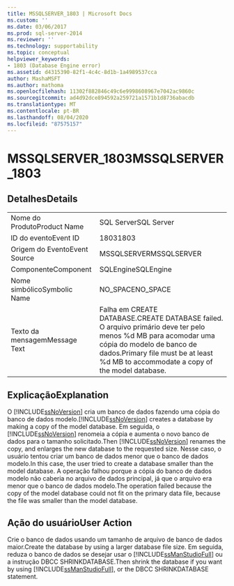 ```yaml
---
title: MSSQLSERVER_1803 | Microsoft Docs
ms.custom: ''
ms.date: 03/06/2017
ms.prod: sql-server-2014
ms.reviewer: ''
ms.technology: supportability
ms.topic: conceptual
helpviewer_keywords:
- 1803 (Database Engine error)
ms.assetid: d4315390-82f1-4c4c-8d1b-1a4989537cca
author: MashaMSFT
ms.author: mathoma
ms.openlocfilehash: 11302f882846c49c6e9998608967e7042ac9860c
ms.sourcegitcommit: ad4d92dce894592a259721a1571b1d8736abacdb
ms.translationtype: MT
ms.contentlocale: pt-BR
ms.lasthandoff: 08/04/2020
ms.locfileid: "87575157"
---
```

# <a name="mssqlserver_1803"></a><span data-ttu-id="7348c-102">MSSQLSERVER_1803</span><span class="sxs-lookup"><span data-stu-id="7348c-102">MSSQLSERVER_1803</span></span>
    
## <a name="details"></a><span data-ttu-id="7348c-103">Detalhes</span><span class="sxs-lookup"><span data-stu-id="7348c-103">Details</span></span>  
  
|||  
|-|-|  
|<span data-ttu-id="7348c-104">Nome do Produto</span><span class="sxs-lookup"><span data-stu-id="7348c-104">Product Name</span></span>|<span data-ttu-id="7348c-105">SQL Server</span><span class="sxs-lookup"><span data-stu-id="7348c-105">SQL Server</span></span>|  
|<span data-ttu-id="7348c-106">ID do evento</span><span class="sxs-lookup"><span data-stu-id="7348c-106">Event ID</span></span>|<span data-ttu-id="7348c-107">1803</span><span class="sxs-lookup"><span data-stu-id="7348c-107">1803</span></span>|  
|<span data-ttu-id="7348c-108">Origem do Evento</span><span class="sxs-lookup"><span data-stu-id="7348c-108">Event Source</span></span>|<span data-ttu-id="7348c-109">MSSQLSERVER</span><span class="sxs-lookup"><span data-stu-id="7348c-109">MSSQLSERVER</span></span>|  
|<span data-ttu-id="7348c-110">Componente</span><span class="sxs-lookup"><span data-stu-id="7348c-110">Component</span></span>|<span data-ttu-id="7348c-111">SQLEngine</span><span class="sxs-lookup"><span data-stu-id="7348c-111">SQLEngine</span></span>|  
|<span data-ttu-id="7348c-112">Nome simbólico</span><span class="sxs-lookup"><span data-stu-id="7348c-112">Symbolic Name</span></span>|<span data-ttu-id="7348c-113">NO_SPACE</span><span class="sxs-lookup"><span data-stu-id="7348c-113">NO_SPACE</span></span>|  
|<span data-ttu-id="7348c-114">Texto da mensagem</span><span class="sxs-lookup"><span data-stu-id="7348c-114">Message Text</span></span>|<span data-ttu-id="7348c-115">Falha em CREATE DATABASE.</span><span class="sxs-lookup"><span data-stu-id="7348c-115">CREATE DATABASE failed.</span></span> <span data-ttu-id="7348c-116">O arquivo primário deve ter pelo menos %d MB para acomodar uma cópia do modelo de banco de dados.</span><span class="sxs-lookup"><span data-stu-id="7348c-116">Primary file must be at least %d MB to accommodate a copy of the model database.</span></span>|  
  
## <a name="explanation"></a><span data-ttu-id="7348c-117">Explicação</span><span class="sxs-lookup"><span data-stu-id="7348c-117">Explanation</span></span>  
 <span data-ttu-id="7348c-118">O [!INCLUDE[ssNoVersion](../../includes/ssnoversion-md.md)] cria um banco de dados fazendo uma cópia do banco de dados modelo.</span><span class="sxs-lookup"><span data-stu-id="7348c-118">[!INCLUDE[ssNoVersion](../../includes/ssnoversion-md.md)] creates a database by making a copy of the model database.</span></span> <span data-ttu-id="7348c-119">Em seguida, o [!INCLUDE[ssNoVersion](../../includes/ssnoversion-md.md)] renomeia a cópia e aumenta o novo banco de dados para o tamanho solicitado.</span><span class="sxs-lookup"><span data-stu-id="7348c-119">Then [!INCLUDE[ssNoVersion](../../includes/ssnoversion-md.md)] renames the copy, and enlarges the new database to the requested size.</span></span> <span data-ttu-id="7348c-120">Nesse caso, o usuário tentou criar um banco de dados menor que o banco de dados modelo.</span><span class="sxs-lookup"><span data-stu-id="7348c-120">In this case, the user tried to create a database smaller than the model database.</span></span> <span data-ttu-id="7348c-121">A operação falhou porque a cópia do banco de dados modelo não caberia no arquivo de dados principal, já que o arquivo era menor que o banco de dados modelo.</span><span class="sxs-lookup"><span data-stu-id="7348c-121">The operation failed because the copy of the model database could not fit on the primary data file, because the file was smaller than the model database.</span></span>  
  
## <a name="user-action"></a><span data-ttu-id="7348c-122">Ação do usuário</span><span class="sxs-lookup"><span data-stu-id="7348c-122">User Action</span></span>  
 <span data-ttu-id="7348c-123">Crie o banco de dados usando um tamanho de arquivo de banco de dados maior.</span><span class="sxs-lookup"><span data-stu-id="7348c-123">Create the database by using a larger database file size.</span></span> <span data-ttu-id="7348c-124">Em seguida, reduza o banco de dados se desejar usar o [!INCLUDE[ssManStudioFull](../../includes/ssmanstudiofull-md.md)] ou a instrução DBCC SHRINKDATABASE.</span><span class="sxs-lookup"><span data-stu-id="7348c-124">Then shrink the database if you want by using [!INCLUDE[ssManStudioFull](../../includes/ssmanstudiofull-md.md)], or the DBCC SHRINKDATABASE statement.</span></span>  
  
  

